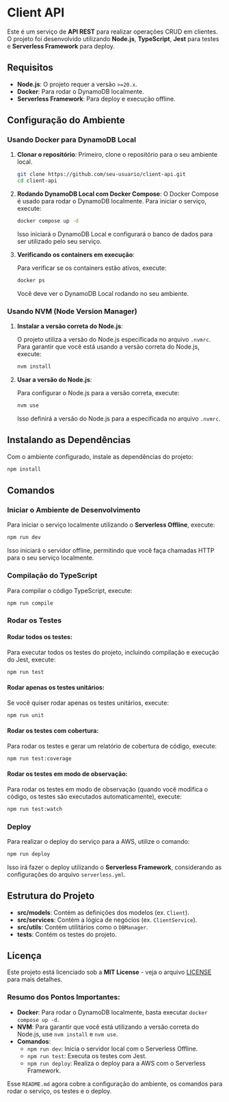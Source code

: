 # Client API

Este é um serviço de **API REST** para realizar operações CRUD em clientes. O projeto foi desenvolvido utilizando **Node.js**, **TypeScript**, **Jest** para testes e **Serverless Framework** para deploy.

## Requisitos

- **Node.js**: O projeto requer a versão `>=20.x`.
- **Docker**: Para rodar o DynamoDB localmente.
- **Serverless Framework**: Para deploy e execução offline.

## Configuração do Ambiente

### Usando Docker para DynamoDB Local

1. **Clonar o repositório**:
   Primeiro, clone o repositório para o seu ambiente local.

   ```bash
   git clone https://github.com/seu-usuario/client-api.git
   cd client-api
   ```

2. **Rodando DynamoDB Local com Docker Compose**:
   O Docker Compose é usado para rodar o DynamoDB localmente. Para iniciar o serviço, execute:

   ```bash
   docker compose up -d
   ```

   Isso iniciará o DynamoDB Local e configurará o banco de dados para ser utilizado pelo seu serviço.

3. **Verificando os containers em execução**:

   Para verificar se os containers estão ativos, execute:

   ```bash
   docker ps
   ```

   Você deve ver o DynamoDB Local rodando no seu ambiente.

### Usando NVM (Node Version Manager)

1. **Instalar a versão correta do Node.js**:

   O projeto utiliza a versão do Node.js especificada no arquivo `.nvmrc`. Para garantir que você está usando a versão correta do Node.js, execute:

   ```bash
   nvm install
   ```

2. **Usar a versão do Node.js**:

   Para configurar o Node.js para a versão correta, execute:

   ```bash
   nvm use
   ```

   Isso definirá a versão do Node.js para a especificada no arquivo `.nvmrc`.

## Instalando as Dependências

Com o ambiente configurado, instale as dependências do projeto:

```bash
npm install
```

## Comandos

### Iniciar o Ambiente de Desenvolvimento

Para iniciar o serviço localmente utilizando o **Serverless Offline**, execute:

```bash
npm run dev
```

Isso iniciará o servidor offline, permitindo que você faça chamadas HTTP para o seu serviço localmente.

### Compilação do TypeScript

Para compilar o código TypeScript, execute:

```bash
npm run compile
```

### Rodar os Testes

#### Rodar todos os testes:

Para executar todos os testes do projeto, incluindo compilação e execução do Jest, execute:

```bash
npm run test
```

#### Rodar apenas os testes unitários:

Se você quiser rodar apenas os testes unitários, execute:

```bash
npm run unit
```

#### Rodar os testes com cobertura:

Para rodar os testes e gerar um relatório de cobertura de código, execute:

```bash
npm run test:coverage
```

#### Rodar os testes em modo de observação:

Para rodar os testes em modo de observação (quando você modifica o código, os testes são executados automaticamente), execute:

```bash
npm run test:watch
```

### Deploy

Para realizar o deploy do serviço para a AWS, utilize o comando:

```bash
npm run deploy
```

Isso irá fazer o deploy utilizando o **Serverless Framework**, considerando as configurações do arquivo `serverless.yml`.

## Estrutura do Projeto

- **src/models**: Contém as definições dos modelos (ex. `Client`).
- **src/services**: Contém a lógica de negócios (ex. `ClientService`).
- **src/utils**: Contém utilitários como o `DBManager`.
- **tests**: Contém os testes do projeto.

## Licença

Este projeto está licenciado sob a **MIT License** - veja o arquivo [LICENSE](LICENSE) para mais detalhes.

### Resumo dos Pontos Importantes:

- **Docker**: Para rodar o DynamoDB localmente, basta executar `docker compose up -d`.
- **NVM**: Para garantir que você está utilizando a versão correta do Node.js, use `nvm install` e `nvm use`.
- **Comandos**:
  - `npm run dev`: Inicia o servidor local com o Serverless Offline.
  - `npm run test`: Executa os testes com Jest.
  - `npm run deploy`: Realiza o deploy para a AWS com o Serverless Framework.

Esse `README.md` agora cobre a configuração do ambiente, os comandos para rodar o serviço, os testes e o deploy.